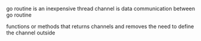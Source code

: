 go routine is an inexpensive thread
channel is data communication between go routine

functions or methods that returns channels
and removes the need to define the channel outside

